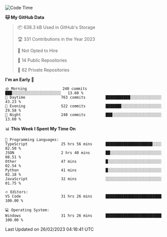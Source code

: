 <!--START_SECTION:waka-->
![Code Time](http://img.shields.io/badge/Code%20Time-3%2C688%20hrs%2036%20mins-blue)

**🐱 My GitHub Data** 

> 📦 638.3 kB Used in GitHub's Storage 
 > 
> 🏆 331 Contributions in the Year 2023
 > 
> 🚫 Not Opted to Hire
 > 
> 📜 14 Public Repositories 
 > 
> 🔑 62 Private Repositories 
 > 
**I'm an Early 🐤** 

```text
🌞 Morning                240 commits         ███░░░░░░░░░░░░░░░░░░░░░░   13.60 % 
🌆 Daytime                763 commits         ███████████░░░░░░░░░░░░░░   43.23 % 
🌃 Evening                522 commits         ███████░░░░░░░░░░░░░░░░░░   29.58 % 
🌙 Night                  240 commits         ███░░░░░░░░░░░░░░░░░░░░░░   13.60 % 
```


📊 **This Week I Spent My Time On** 

```text
💬 Programming Languages: 
TypeScript               25 hrs 56 mins      █████████████████████░░░░   82.50 % 
JSON                     2 hrs 40 mins       ██░░░░░░░░░░░░░░░░░░░░░░░   08.51 % 
Other                    47 mins             █░░░░░░░░░░░░░░░░░░░░░░░░   02.54 % 
Python                   41 mins             █░░░░░░░░░░░░░░░░░░░░░░░░   02.18 % 
JavaScript               32 mins             ░░░░░░░░░░░░░░░░░░░░░░░░░   01.75 % 

🔥 Editors: 
VS Code                  31 hrs 26 mins      █████████████████████████   100.00 % 

💻 Operating System: 
Windows                  31 hrs 26 mins      █████████████████████████   100.00 % 
```


 Last Updated on 26/02/2023 04:16:41 UTC
<!--END_SECTION:waka-->


